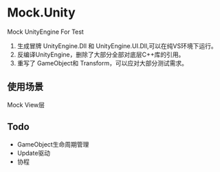 # Mock.Unity
Mock UnityEngine For Test

1. 生成冒牌 UnityEngine.Dll 和 UnityEngine.UI.Dll,可以在纯VS环境下运行。
2. 反编译UnityEngine，删除了大部分全部对底层C++库的引用。
3. 重写了 GameObject和 Transform，可以应对大部分测试需求。

## 使用场景
Mock View层

## Todo
- GameObject生命周期管理
- Update驱动
- 协程

